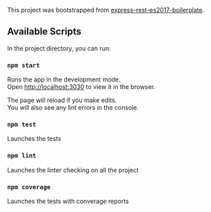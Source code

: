 This project was bootstrapped from [express-rest-es2017-boilerplate](https://github.com/danielfsousa/express-rest-es2017-boilerplate).

## Available Scripts

In the project directory, you can run:

### `npm start`

Runs the app in the development mode.<br>
Open [http://localhost:3030](http://localhost:3030) to view it in the browser.

The page will reload if you make edits.<br>
You will also see any lint errors in the console.

### `npm test`

Launches the tests

### `npm lint`

Launches the linter checking on all the project

### `npm coverage`

Launches the tests with converage reports
